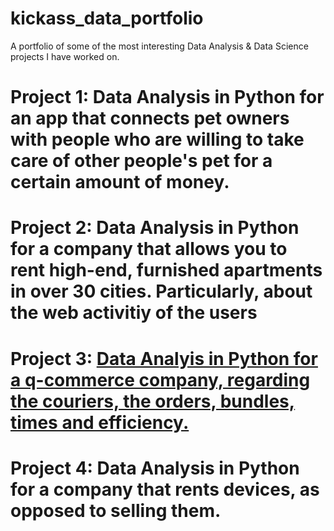 # kickass_data_portfolio
A portfolio of some of the most interesting Data Analysis &amp; Data Science projects I have worked on. 

# Project 1: Data Analysis in Python for an app that connects pet owners with people who are willing to take care of other people's pet for a certain amount of money.

# Project 2: Data Analysis in Python for a company that allows you to rent high-end, furnished apartments in over 30 cities. Particularly, about the web activitiy of the users 

# Project 3: [Data Analyis in Python for a q-commerce company, regarding the couriers, the orders, bundles, times and efficiency.](https://github.com/jd057/project_qcommerce)

# Project 4: Data Analysis in Python for a company that rents devices, as opposed to selling them.
